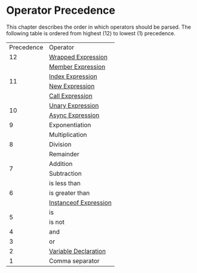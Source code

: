 # Operator Precedence

This chapter describes the order in which operators should be parsed. The following table is ordered from highest (12) to lowest (1) precedence.

<table>
	<tr>
		<td>Precedence</td>
		<td>Operator</td>
	</tr>
	<tr>
		<td>12</td>
		<td><a href="/spec/grammar/syntactic/expressions/wrapped-expression.html">Wrapped Expression</a></td>
	</tr>
	<tr>
	<td rowspan="4">11</td>
		<td><a href="/spec/grammar/syntactic/expressions/member-expression.html">Member Expression</a></td>
	</tr>
	<tr><td><a href="/spec/grammar/syntactic/expressions/index-expression.html">Index Expression</a></td></tr>
	<tr><td><a href="/spec/grammar/syntactic/expressions/new-expression.html">New Expression</a></td></tr>
	<tr><td><a href="/spec/grammar/syntactic/expressions/call-expression.html">Call Expression</a></td></tr>
	<tr>
		<td rowspan="2">10</td>
		<td><a href="/spec/grammar/syntactic/expressions/unary-expression.html">Unary Expression</a></td>
	</tr>
	<tr><td><a href="/spec/grammar/syntactic/expressions/async-expression.html">Async Expression</a></td></tr>
	<tr>
		<td>9</td>
		<td>Exponentiation</td>
	</tr>
	<tr>
		<td rowspan="3">8</td>
		<td>Multiplication</td>
	</tr>
	<tr><td>Division</td></tr>
	<tr><td>Remainder</td></tr>
	<tr>
		<td rowspan="2">7</td>
		<td>Addition</td>
	</tr>
	<tr><td>Subtraction</td></tr>
	<tr>
		<td rowspan="3">6</td>
		<td>is less than</td>
	</tr>
	<tr><td>is greater than</td></tr>
	<tr><td><a href="/spec/grammar/syntactic/expressions/instanceof-expression.html">Instanceof Expression</a></td></tr>
	<tr>
		<td rowspan="2">5</td>
		<td>is</td>
	</tr>
	<tr><td>is not</td></tr>
	<tr>
		<td>4</td>
		<td>and</td>
	</tr>
	<tr>
		<td>3</td>
		<td>or</td>
	</tr>
	<tr>
		<td>2</td>
		<td><a href="/spec/grammar/syntactic/declarations/variable-declaration.html">Variable Declaration</a></td>
	</tr>
	<tr>
		<td>1</td>
		<td>Comma separator</td>
	</tr>
</table>

